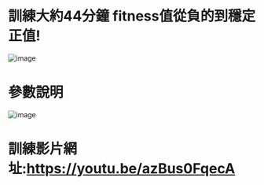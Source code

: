 # 訓練大約44分鐘 fitness值從負的到穩定正值!
![image](https://user-images.githubusercontent.com/114141277/211717939-f7fe00a4-c21d-4d6a-ba66-1ed63cb47158.png)
# 參數說明
![image](https://user-images.githubusercontent.com/114141277/212023602-a945fd80-d8b5-48b6-bb68-899003a31f17.png)

# 訓練影片網址:https://youtu.be/azBus0FqecA
              
